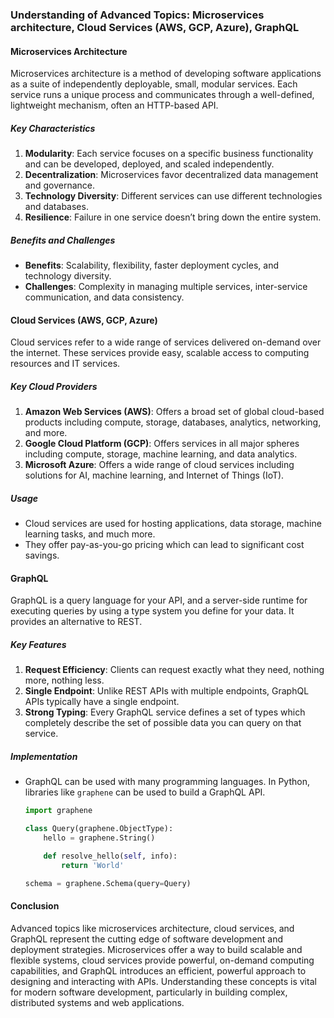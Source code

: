 ### Understanding of Advanced Topics: Microservices architecture, Cloud Services (AWS, GCP, Azure), GraphQL

#### Microservices Architecture

Microservices architecture is a method of developing software applications as a suite of independently deployable, small, modular services. Each service runs a unique process and communicates through a well-defined, lightweight mechanism, often an HTTP-based API.

##### Key Characteristics

1. **Modularity**: Each service focuses on a specific business functionality and can be developed, deployed, and scaled independently.
2. **Decentralization**: Microservices favor decentralized data management and governance.
3. **Technology Diversity**: Different services can use different technologies and databases.
4. **Resilience**: Failure in one service doesn’t bring down the entire system.

##### Benefits and Challenges

- **Benefits**: Scalability, flexibility, faster deployment cycles, and technology diversity.
- **Challenges**: Complexity in managing multiple services, inter-service communication, and data consistency.

#### Cloud Services (AWS, GCP, Azure)

Cloud services refer to a wide range of services delivered on-demand over the internet. These services provide easy, scalable access to computing resources and IT services.

##### Key Cloud Providers

1. **Amazon Web Services (AWS)**: Offers a broad set of global cloud-based products including compute, storage, databases, analytics, networking, and more.
2. **Google Cloud Platform (GCP)**: Offers services in all major spheres including compute, storage, machine learning, and data analytics.
3. **Microsoft Azure**: Offers a wide range of cloud services including solutions for AI, machine learning, and Internet of Things (IoT).

##### Usage

- Cloud services are used for hosting applications, data storage, machine learning tasks, and much more.
- They offer pay-as-you-go pricing which can lead to significant cost savings.

#### GraphQL

GraphQL is a query language for your API, and a server-side runtime for executing queries by using a type system you define for your data. It provides an alternative to REST.

##### Key Features

1. **Request Efficiency**: Clients can request exactly what they need, nothing more, nothing less.
2. **Single Endpoint**: Unlike REST APIs with multiple endpoints, GraphQL APIs typically have a single endpoint.
3. **Strong Typing**: Every GraphQL service defines a set of types which completely describe the set of possible data you can query on that service.

##### Implementation

- GraphQL can be used with many programming languages. In Python, libraries like `graphene` can be used to build a GraphQL API.

  ```python
  import graphene

  class Query(graphene.ObjectType):
      hello = graphene.String()

      def resolve_hello(self, info):
          return 'World'

  schema = graphene.Schema(query=Query)
  ```

#### Conclusion

Advanced topics like microservices architecture, cloud services, and GraphQL represent the cutting edge of software development and deployment strategies. Microservices offer a way to build scalable and flexible systems, cloud services provide powerful, on-demand computing capabilities, and GraphQL introduces an efficient, powerful approach to designing and interacting with APIs. Understanding these concepts is vital for modern software development, particularly in building complex, distributed systems and web applications.